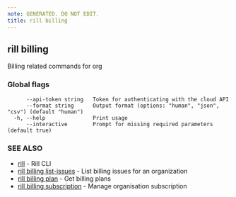 ```yaml
---
note: GENERATED. DO NOT EDIT.
title: rill billing
---
```

## rill billing

Billing related commands for org

### Global flags

```
      --api-token string   Token for authenticating with the cloud API
      --format string      Output format (options: "human", "json", "csv") (default "human")
  -h, --help               Print usage
      --interactive        Prompt for missing required parameters (default true)
```

### SEE ALSO

* [rill](../cli.md)	 - Rill CLI
* [rill billing list-issues](list-issues.md)	 - List billing issues for an organization
* [rill billing plan](plan/plan.md)	 - Get billing plans
* [rill billing subscription](subscription/subscription.md)	 - Manage organisation subscription

